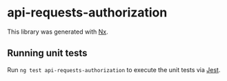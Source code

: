 # api-requests-authorization

This library was generated with [Nx](https://nx.dev).

## Running unit tests

Run `ng test api-requests-authorization` to execute the unit tests via [Jest](https://jestjs.io).
